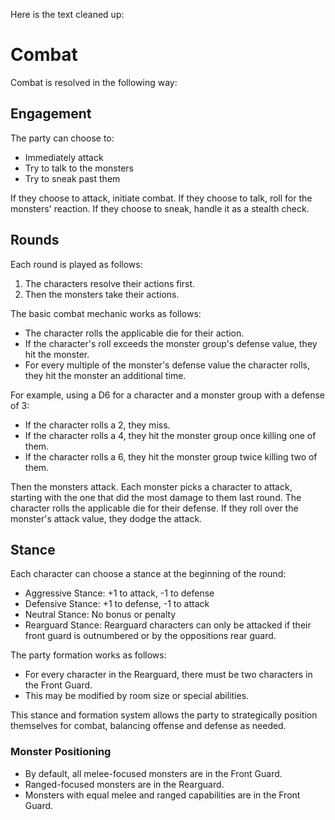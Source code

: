 Here is the text cleaned up:

# Combat

Combat is resolved in the following way:

## Engagement
The party can choose to:

- Immediately attack
- Try to talk to the monsters
- Try to sneak past them

If they choose to attack, initiate combat. If they choose to talk, roll for the monsters' reaction. If they choose to sneak, handle it as a stealth check.

## Rounds
Each round is played as follows:

1. The characters resolve their actions first.
2. Then the monsters take their actions.

The basic combat mechanic works as follows:
- The character rolls the applicable die for their action.
- If the character's roll exceeds the monster group's defense value, they hit the monster.
- For every multiple of the monster's defense value the character rolls, they hit the monster an additional time.

For example, using a D6 for a character and a monster group with a defense of 3:
- If the character rolls a 2, they miss.
- If the character rolls a 4, they hit the monster group once killing one of them.
- If the character rolls a 6, they hit the monster group twice killing two of them.

Then the monsters attack. Each monster picks a character to attack, starting with the one that did the most damage to them last round. The character rolls the applicable die for their defense. If they roll over the monster's attack value, they dodge the attack.

## Stance
Each character can choose a stance at the beginning of the round:

- Aggressive Stance: +1 to attack, -1 to defense
- Defensive Stance: +1 to defense, -1 to attack
- Neutral Stance: No bonus or penalty
- Rearguard Stance:  Rearguard characters can only be attacked if their front guard is outnumbered or by the oppositions rear guard. 

The party formation works as follows:
- For every character in the Rearguard, there must be two characters in the Front Guard.
- This may be modified by room size or special abilities. 

This stance and formation system allows the party to strategically position themselves for combat, balancing offense and defense as needed.

### Monster Positioning

- By default, all melee-focused monsters are in the Front Guard.
- Ranged-focused monsters are in the Rearguard.
- Monsters with equal melee and ranged capabilities are in the Front Guard.